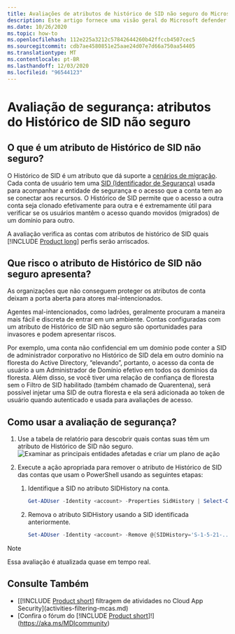 ```yaml
---
title: Avaliações de atributos de histórico de SID não seguro do Microsoft defender for Identity
description: Este artigo fornece uma visão geral do Microsoft defender para entidades de identidade com um relatório de avaliação de condições de segurança de identidade de atributos de histórico de SID não seguro.
ms.date: 10/26/2020
ms.topic: how-to
ms.openlocfilehash: 112e225a3212c57842644260b42ffccb4507cec5
ms.sourcegitcommit: cdb7ae4580851e25aae24d07e7d66a750aa54405
ms.translationtype: MT
ms.contentlocale: pt-BR
ms.lasthandoff: 12/03/2020
ms.locfileid: "96544123"
---
```

# <a name="security-assessment-unsecure-sid-history-attributes"></a>Avaliação de segurança: atributos do Histórico de SID não seguro

## <a name="what-is-an-unsecure-sid-history-attribute"></a>O que é um atributo de Histórico de SID não seguro?

O Histórico de SID é um atributo que dá suporte a [cenários de migração](/previous-versions/windows/it-pro/windows-server-2003/cc779590(v=ws.10)). Cada conta de usuário tem uma [SID (Identificador de Segurança)](/windows/win32/secauthz/security-identifiers) usada para acompanhar a entidade de segurança e o acesso que a conta tem ao se conectar aos recursos. O Histórico de SID permite que o acesso a outra conta seja clonado efetivamente para outra e é extremamente útil para verificar se os usuários mantêm o acesso quando movidos (migrados) de um domínio para outro.

A avaliação verifica as contas com atributos de histórico de SID quais [!INCLUDE [Product long](includes/product-long.md)] perfis serão arriscados.

## <a name="what-risk-does-unsecure-sid-history-attribute-pose"></a>Que risco o atributo de Histórico de SID não seguro apresenta?

As organizações que não conseguem proteger os atributos de conta deixam a porta aberta para atores mal-intencionados.

Agentes mal-intencionados, como ladrões, geralmente procuram a maneira mais fácil e discreta de entrar em um ambiente. Contas configuradas com um atributo de Histórico de SID não seguro são oportunidades para invasores e podem apresentar riscos.

Por exemplo, uma conta não confidencial em um domínio pode conter a SID de administrador corporativo no Histórico de SID dela em outro domínio na floresta do Active Directory, “elevando”, portanto, o acesso da conta de usuário a um Administrador de Domínio efetivo em todos os domínios da floresta. Além disso, se você tiver uma relação de confiança de floresta sem o Filtro de SID habilitado (também chamado de Quarentena), será possível injetar uma SID de outra floresta e ela será adicionada ao token de usuário quando autenticado e usada para avaliações de acesso.

## <a name="how-do-i-use-this-security-assessment"></a>Como usar a avaliação de segurança?

1. Use a tabela de relatório para descobrir quais contas suas têm um atributo de Histórico de SID não seguro.
    ![Examinar as principais entidades afetadas e criar um plano de ação](media/cas-isp-unsecure-sid-history-attribute-1.png)
1. Execute a ação apropriada para remover o atributo de Histórico de SID das contas que usam o PowerShell usando as seguintes etapas:

    1. Identifique a SID no atributo SIDHistory na conta.

        ```powershell
        Get-ADUser -Identity <account> -Properties SidHistory | Select-Object -ExpandProperty SIDHistory
        ```

    2. Remova o atributo SIDHistory usando a SID identificada anteriormente.

        ```powershell
        Set-ADUser -Identity <account> -Remove @{SIDHistory='S-1-5-21-...'}
        ```

> [!NOTE]
> Essa avaliação é atualizada quase em tempo real.

## <a name="see-also"></a>Consulte Também

- [[!INCLUDE [Product short](includes/product-short.md)] filtragem de atividades no Cloud App Security](activities-filtering-mcas.md)
- [Confira o fórum do [!INCLUDE [Product short](includes/product-short.md)]!](https://aka.ms/MDIcommunity)
